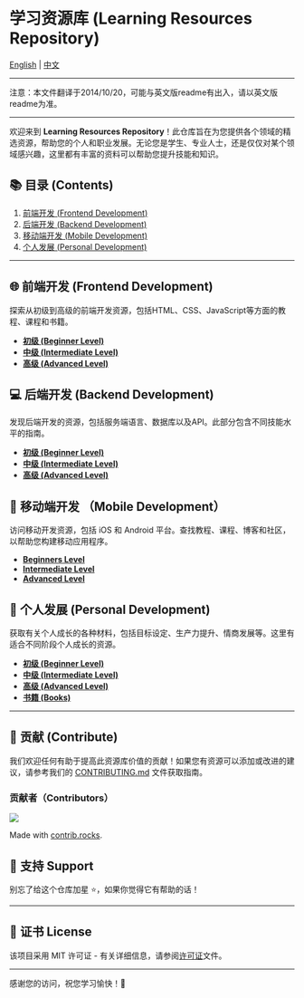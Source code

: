# 学习资源库 (Learning Resources Repository)

[English](../README.md) | [中文](README.zh.md)

---

注意：本文件翻译于2014/10/20，可能与英文版readme有出入，请以英文版readme为准。

---

欢迎来到 **Learning Resources Repository**！此仓库旨在为您提供各个领域的精选资源，帮助您的个人和职业发展。无论您是学生、专业人士，还是仅仅对某个领域感兴趣，这里都有丰富的资料可以帮助您提升技能和知识。

## 📚 目录 (Contents)

1. [前端开发 (Frontend Development)](#-前端开发-frontend-development)
2. [后端开发 (Backend Development)](#-后端开发-backend-development)
3. [移动端开发 (Mobile Development)](#-移动端开发-mobile-development)
4. [个人发展 (Personal Development)](#-个人发展-personal-development)

---

## 🌐 前端开发 (Frontend Development)

探索从初级到高级的前端开发资源，包括HTML、CSS、JavaScript等方面的教程、课程和书籍。

- [**初级 (Beginner Level)**](../FrontendDevelopment/Frontend.md/#-beginner-level)
- [**中级 (Intermediate Level)**](../FrontendDevelopment/Frontend.md/#-intermediate-level)
- [**高级 (Advanced Level)**](../FrontendDevelopment/Frontend.md/#-advanced-level)

## 💻 后端开发 (Backend Development)

发现后端开发的资源，包括服务端语言、数据库以及API。此部分包含不同技能水平的指南。

- [**初级 (Beginner Level)**](../BackendDevelopment/Backend.md/#-beginner-level)
- [**中级 (Intermediate Level)**](../BackendDevelopment/Backend.md/#-intermediate-level)
- [**高级 (Advanced Level)**](../BackendDevelopment/Backend.md/#-advanced-level)
  
## 📱 移动端开发 （Mobile Development）

访问移动开发资源，包括 iOS 和 Android 平台。查找教程、课程、博客和社区，以帮助您构建移动应用程序。

- [**Beginners Level**](../MobileDevelopment//MobileDevelopment.md/#-beginners-level)
- [**Intermediate Level**](../MobileDevelopment//MobileDevelopment.md/#-intermediate-level)
- [**Advanced Level**](../MobileDevelopment//MobileDevelopment.md/#-advanced-level)

## 🧠 个人发展 (Personal Development)

获取有关个人成长的各种材料，包括目标设定、生产力提升、情商发展等。这里有适合不同阶段个人成长的资源。

- [**初级 (Beginner Level)**](../personalDevelopment/personaldevelopment/#-beginner-level)
- [**中级 (Intermediate Level)**](../personalDevelopment/personaldevelopment/#-intermediate-level)
- [**高级 (Advanced Level)**](../personalDevelopment/personaldevelopment/#-advanced-level)
- [**书籍 (Books)**](../personalDevelopment/personaldevelopment/#-books)

---

## 🤝 贡献 (Contribute)

我们欢迎任何有助于提高此资源库价值的贡献！如果您有资源可以添加或改进的建议，请参考我们的 [CONTRIBUTING.md](../CONTRIBUTING.md) 文件获取指南。

### 贡献者（Contributors）
<a href="https://github.com/SCA-OAU/LearnLink/graphs/contributors">
  <img src="https://contrib.rocks/image?repo=SCA-OAU/LearnLink" />
</a>

Made with [contrib.rocks](https://contrib.rocks).

## 📧 支持 Support
别忘了给这个仓库加星 ⭐，如果你觉得它有帮助的话！

---

## 📑 证书 License
该项目采用 MIT 许可证 - 有关详细信息，请参阅[许可证](../LICENSE.md)文件。

---

感谢您的访问，祝您学习愉快！🚀
